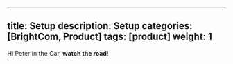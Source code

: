 ---
title: Setup
description: Setup
categories: [BrightCom, Product]
tags: [product]
weight: 1
----

Hi Peter in the Car, **watch the road**!